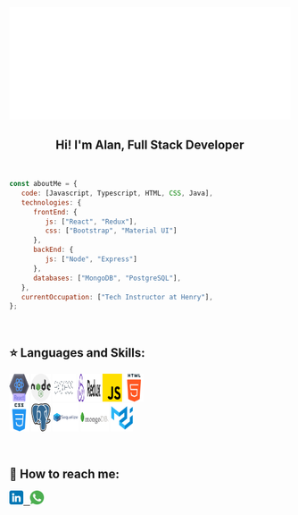 <p align="center"><img src="https://github.com/ADurich/ADurich/blob/main/images/hello.svg"></p>
<h2 align="center">
Hi! I'm Alan, Full Stack Developer
</h2>

&nbsp;&nbsp;

```javascript
const aboutMe = {
   code: [Javascript, Typescript, HTML, CSS, Java],
   technologies: {
      frontEnd: {
         js: ["React", "Redux"],
         css: ["Bootstrap", "Material UI"]
      },
      backEnd: {
         js: ["Node", "Express"]
      },
      databases: ["MongoDB", "PostgreSQL"],
   },
   currentOccupation: ["Tech Instructor at Henry"],
};
```
&nbsp;&nbsp;

## :star: Languages and Skills:

<p>
  <code><img width="7%" height="50px" src="https://github.com/ADurich/ADurich/blob/main/images/react.png"></code>
  <code><img width="7%" height="50px" src="https://github.com/ADurich/ADurich/blob/main/images/nodejs.png"></code>
  <code><img width="8%" height="50px" src="https://github.com/ADurich/ADurich/blob/main/images/express.png"></code>
  <code><img width="8%" height="50px" src="https://github.com/ADurich/ADurich/blob/main/images/redux.png"></code>
  <code><img width="7%" height="50px" src="https://github.com/ADurich/ADurich/blob/main/images/js.png"></code>
  <code><img width="7%" height="50px" src="https://github.com/ADurich/ADurich/blob/main/images/html-5.png"></code>
  <br />
  <code><img width="7%" height="50px" src="https://github.com/ADurich/ADurich/blob/main/images/css.png"></code>
  <code><img width="7%" height="50px" src="https://github.com/ADurich/ADurich/blob/main/images/postgre.png"></code>
  <code><img width="9%" height="50px" src="https://github.com/ADurich/ADurich/blob/main/images/sequelize.png"></code>
  <code><img width="10%" height="50px" src="https://github.com/ADurich/ADurich/blob/main/images/mongodb.png"></code>
  <code><img width="8%" height="50px" src="https://github.com/ADurich/ADurich/blob/main/images/material-ui.png"></code>
  <br />
</p>

&nbsp;

## :paperclip: How to reach me:
<span >
<a href="https://www.linkedin.com/in/alandurich/" ><img width="5%" src="https://github.com/ADurich/ADurich/blob/main/images/linkedin.png"> &nbsp;
<a href="https://wa.link/furli3" ><img width="5%" src="https://github.com/ADurich/ADurich/blob/main/images/whatsapp.png">
</span>
